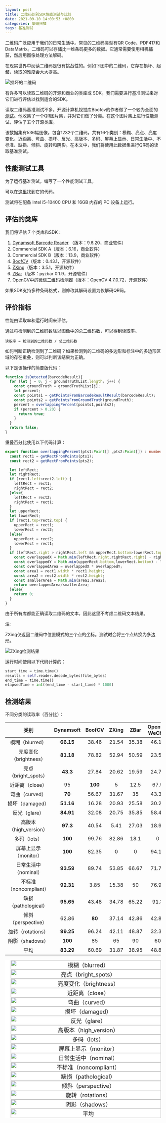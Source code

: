 ```yaml
---
layout: post
title: 二维码识别SDK性能测试与比较
date: 2021-09-10 14:00:53 +0800
categories: 条码扫描
tags: 基准测试
---
```


二维码广泛应用于我们的日常生活中。常见的二维码类型有QR Code、PDF417和DataMatrix。二维码可以存储比一维条码更多的数据。它通常需要使用相机捕获，然后用图像处理方法解码。

在现实世界中阅读二维码是很有挑战性的。例如下图中的二维码，它存在损坏、起皱，读取的难度会大大提高。

<img src="/album/2021/qr_code_benchmark/damaged_image027.jpg" alt="损坏的二维码" style="max-height: 300px;">

有许多可以读取二维码的开源和商业的类库或 SDK。我们需要进行基准测试来对它们进行评估以找到适合的SDK。

读取二维码基准测试不多。开源计算机视觉库Boofcv的作者做了一个较为全面的[测试](https://boofcv.org/index.php?title=Performance:QrCode)。他收集了一个QR图片集，并对它们做了分类。在这个图片集上进行性能测试，评估了五个开源类库。

该数据集有536幅图像，包含1232个二维码，共有16个类别：模糊、亮点、亮度变化、近距离、弯曲、损坏、反光、高版本、多码、屏幕上显示、日常生活中、不标准、缺损、倾斜、旋转和阴影。在本文中，我们将使用此数据集进行QR码的读取基准测试。

## 性能测试工具

为了运行基准测试，编写了一个性能测试工具。

可以在[这里](https://github.com/tony-xlh/barcode-reading-benchmark)找到它的代码。

测试将在配备 Intel i5-10400 CPU 和 16GB 内存的 PC 设备上运行。


## 评估的类库

我们将评估 7 个类库和SDK：

1. [Dynamsoft Barcode Reader](https://www.dynamsoft.com/barcode-reader/overview/) （版本：9.6.20，商业软件）
2. Commercial SDK A（版本：6.16，商业软件）
3. Commercial SDK B（版本：13.9，商业软件）
4. [BoofCV](https://boofcv.org)（版本：0.43.1，开源软件）
5. [ZXing](https://github.com/zxing/zxing)（版本：3.5.1，开源软件）
6. [ZBar](https://pypi.org/project/pyzbar/)（版本：pyzbar 0.1.9，开源软件）
7. [OpenCV中的微信二维码检测器](https://github.com/opencv/opencv_contrib/tree/master/modules/wechat_qrcode)（版本：OpenCV 4.7.0.72，开源软件）

如果SDK支持多种条码格式，则修改其解码设置为仅解码QR码。

## 评价指标

性能由读取率和运行时间来评估。

通过将检测到的二维码数除以图像中的总二维码数，可以得到读取率。

```
读取率 = 检测到的二维码数 / 总二维码数
```

如何判断正确检测到了二维码？如果检测到的二维码的多边形和标注中的多边形区域的存在重叠，则可以判断该结果为正确。

以下是该操作的简要版代码：

```ts
function isDetected(barcodeResult){
  for (let j = 0; j < groundTruthList.length; j++) {
    const groundTruth = groundTruthList[j];
    let percent;
    const points1 = getPointsFromBarcodeResultResult(barcodeResult);
    const points2 = getPointsFromGroundTruth(groundTruth);
    percent = overlappingPercent(points1,points2);
    if (percent > 0.20) {
      return true;
    }
  }
  return false;
}
```

重叠百分比使用以下代码计算：

```ts
export function overlappingPercent(pts1:Point[] ,pts2:Point[]) : number {
  const rect1 = getRectFromPoints(pts1);
  const rect2 = getRectFromPoints(pts2);

  let leftRect;
  let rightRect;
  if (rect1.left<rect2.left) {
    leftRect = rect1;
    rightRect = rect2;
  }else{
    leftRect = rect2;
    rightRect = rect1;
  }
  let upperRect;
  let lowerRect;
  if (rect1.top<rect2.top) {
    upperRect = rect1;
    lowerRect = rect2;
  }else{
    upperRect = rect2;
    lowerRect = rect1;
  }
  if (leftRect.right > rightRect.left && upperRect.bottom>lowerRect.top) {
    const overlappedX = Math.min(leftRect.right,rightRect.right) - rightRect.left;
    const overlappedY = Math.min(upperRect.bottom,lowerRect.bottom) - lowerRect.top;
    const overlappedArea = overlappedX * overlappedY;
    const area1 = rect1.width * rect1.height;
    const area2 = rect2.width * rect2.height;
    const smallerArea = Math.min(area1,area2);
    return overlappedArea/smallerArea;
  }else{
    return 0;
  }
}
```

由于所有库都能正确读取二维码的文本，因此这里不考虑二维码文本结果。

注:

ZXing仅返回二维码中位置模式的三个点的坐标。测试时会将三个点转换为多边形。

![ZXing检测结果](/album/2021/qr_code_benchmark/zxing_result.jpg)

运行时间使用以下代码计算的：

```py
start_time = time.time()
results = self.reader.decode_bytes(file_bytes)
end_time = time.time()
elapsedTime = int((end_time - start_time) * 1000)
```

## 检测结果

不同分类的读取率（百分比）：

| 类别 | Dynamsoft | BoofCV | ZXing | ZBar | OpenCV WeChat | Commercial SDK A | Commercial SDK B |
|:-------------:|:---------:|:------:|:-----:|:-----:|:-------------:|:----------------:|:----------------:|
| 模糊（blurred） | **66.15** | 38.46 | 21.54 | 35.38 | 46.15 | 33.85 | 36.92 |
| 亮度变化（brightness） | **81.18** | 78.82 | 52.94 | 50.59 | 23.53 | 52.94 | 51.76 |
| 亮点（bright_spots） | **43.3** | 27.84 | 20.62 | 19.59 | 24.74 | 8.25 | 29.9 |
| 近距离（close） | 95 | **100** | 5 | 12.5 | 67.5 | 22.5 | 25 |
| 弯曲（curved） | **70** | 56.67 | 31.67 | 35 | 43.33 | 31.67 | 36.67 |
| 损坏（damaged）[](#damaged) | **51.16** | 16.28 | 20.93 | 25.58 | 30.23 | 27.91 | 27.91 |
| 反光（glare） | **84.91** | 32.08 | 20.75 | 35.85 | 58.49 | 43.4 | 20.75 |
| 高版本（high_version）[](#highversion) | **97.3** | 40.54 | 5.41 | 27.03 | 18.92 | 78.38 | 35.14 |
| 多码（lots）[](#lots) | **100** | 99.76 | 82.86 | 18.1 | 0 | 14.52 | 97.14 |
| 屏幕上显示（monitor） | **100** | 82.35 | 0 | 0 | 94.12 | 11.76 | 5.88 |
| 日常生活中（nominal） | **93.59** | 89.74 | 53.85 | 66.67 | 71.79 | 64.1 | 65.38 |
| 不标准（noncompliant）[](#noncompliant) | **92.31** | 3.85 | 15.38 | 50 | 76.92 | 61.54 | 11.54 |
| 缺损（pathological）[](#pathological) | **95.65** | 43.48 | 34.78 | 65.22 | 91.3 | 0 | 78.26 |
| 倾斜（perspective） | 62.86 | **80** | 37.14 | 42.86 | 42.86 | 65.71 | 34.29 |
| 旋转（rotations） | **99.25** | 96.24 | 42.11 | 48.87 | 32.33 | 99.25 | 69.17 |
| 阴影（shadows） | **100** | 85 | 65 | 90 | 60 | 90 | 95 |
| 平均 | **83.29** | 60.69 | 31.87 | 38.95 | 48.89 | 44.11 | 45.04 |


<style>
  .swiper {
    width: 650px;
    height: calc(100% * 0.61);
    max-width: 100%;
    max-height: calc(100% * 0.61);
  }

  .swiper-slide {
    text-align: center;
    font-size: 18px;
    background: #fff;
    display: flex;
    justify-content: center;
    align-items: center;
  }

  .swiper-slide img {
    display: block;
    width: 100%;
    height: 100%;
    object-fit: contain;
    padding-left: 1em;
  }

  @media screen and (max-device-width: 600px){
    .swiper-slide img {
      padding-left: 0;
    }
  }
</style>
<div class="swiper mySwiper">
  <div class="swiper-wrapper">
    <div class="swiper-slide">
      <img alt="模糊（blurred）" src="/album/2021/qr_code_benchmark/reading-rate-charts/blurred.svg"/>
    </div>
    <div class="swiper-slide">
      <img alt="亮点（bright_spots）" src="/album/2021/qr_code_benchmark/reading-rate-charts/bright_spots.svg"/>
    </div>
    <div class="swiper-slide">
      <img alt="亮度变化（brightness）" src="/album/2021/qr_code_benchmark/reading-rate-charts/brightness.svg"/>
    </div>
    <div class="swiper-slide">
      <img alt="近距离（close）" src="/album/2021/qr_code_benchmark/reading-rate-charts/close.svg"/>
    </div>
    <div class="swiper-slide">
      <img alt="弯曲（curved）" src="/album/2021/qr_code_benchmark/reading-rate-charts/curved.svg"/>
    </div>
    <div class="swiper-slide">
      <img alt="损坏（damaged）" src="/album/2021/qr_code_benchmark/reading-rate-charts/damaged.svg"/>
    </div>
    <div class="swiper-slide">
      <img alt="反光（glare）" src="/album/2021/qr_code_benchmark/reading-rate-charts/glare.svg"/>
    </div>
    <div class="swiper-slide">
      <img alt="高版本（high_version）" src="/album/2021/qr_code_benchmark/reading-rate-charts/high_version.svg"/>
    </div>
    <div class="swiper-slide">
      <img alt="多码（lots）" src="/album/2021/qr_code_benchmark/reading-rate-charts/lots.svg"/>
    </div>
    <div class="swiper-slide">
      <img alt="屏幕上显示（monitor）" src="/album/2021/qr_code_benchmark/reading-rate-charts/monitor.svg"/>
    </div>
    <div class="swiper-slide">
      <img alt="日常生活中（nominal）" src="/album/2021/qr_code_benchmark/reading-rate-charts/nominal.svg"/>
    </div>
    <div class="swiper-slide">
      <img alt="不标准（noncompliant）" src="/album/2021/qr_code_benchmark/reading-rate-charts/noncompliant.svg"/>
    </div>
    <div class="swiper-slide">
      <img alt="缺损（pathological）" src="/album/2021/qr_code_benchmark/reading-rate-charts/pathological.svg"/>
    </div>
    <div class="swiper-slide">
      <img alt="倾斜（perspective）" src="/album/2021/qr_code_benchmark/reading-rate-charts/perspective.svg"/>
    </div>
    <div class="swiper-slide">
      <img alt="旋转（rotations）" src="/album/2021/qr_code_benchmark/reading-rate-charts/rotations.svg"/>
    </div>
    <div class="swiper-slide">
      <img alt="阴影（shadows）" src="/album/2021/qr_code_benchmark/reading-rate-charts/shadows.svg"/>
    </div>
    <div class="swiper-slide">
      <img alt="平均" src="/album/2021/qr_code_benchmark/reading-rate-charts/total_average.svg"/>
    </div>
  </div>
  <div class="swiper-button-next"></div>
  <div class="swiper-button-prev"></div>
</div>
<link rel="stylesheet" href="https://unpkg.com/swiper@9/swiper-bundle.min.css" />
<!-- Swiper JS -->
<script src="https://unpkg.com/swiper@9/swiper-bundle.min.js"></script>
<!-- Initialize Swiper -->
<script>
  var swiper = new Swiper(".mySwiper", {
    navigation: {
      nextEl: ".swiper-button-next",
      prevEl: ".swiper-button-prev",
    },
  });
</script>

我们可以看到，Dynamsoft Barcode Reader在大多数类别中排名第一。它在近距离类中排名第二，在透视类中排名第三。

注:某些类别的读取率不是很高，因为里面的一些二维码本来就是不可读。

## 运行时间结果

平均运行时间（毫秒，按图片）：

| SDK | 结果 |
|:----------------:|:-------:|
| Dynamsoft | 195.01 |
| Commercial SDK A | 1400.43 |
| Commercial SDK B | 346.27 |
| ZXing | 179.57 |
| ZBar | 157.31 |
| BoofCV | 104.95 |
| OpenCV Wechat | 757.71 |

![运行时间图表（按图片）](/album/2021/qr_code_benchmark/runtime.svg)

## 结论

我们可以看到，Dynamsoft Barcode Reader的二维码读取率是测试集中最好的，速度也相当不错。如果条件允许，最好选择它作为二维码识别的SDK。

可以在[这里](https://www.dynamsoft.com/barcode-dataset/benchmark/project/QRCode)浏览具体的测试结果。

